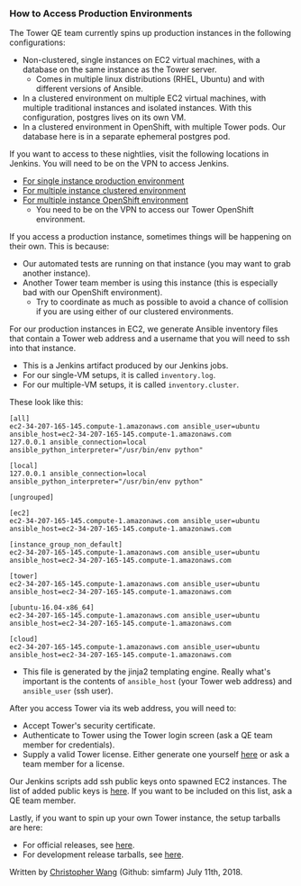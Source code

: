 ### How to Access Production Environments

The Tower QE team currently spins up production instances in the following configurations:
* Non-clustered, single instances on EC2 virtual machines, with a database on the same instance as the Tower server.
  * Comes in multiple linux distributions (RHEL, Ubuntu) and with different versions of Ansible.
* In a clustered environment on multiple EC2 virtual machines, with multiple traditional instances and isolated instances. With this configuration, postgres lives on its own VM.
* In a clustered environment in OpenShift, with multiple Tower pods. Our database here is in a separate ephemeral postgres pod.

If you want to access to these nightlies, visit the following locations in Jenkins. You will need to be on the VPN to access Jenkins.
* [For single instance production environment](http://jenkins.ansible.eng.rdu2.redhat.com/view/Tower/job/Test_Tower_Install/)
* [For multiple instance clustered environment](http://jenkins.ansible.eng.rdu2.redhat.com/view/Tower/job/Test_Tower_Install_Cluster/)
* [For multiple instance OpenShift environment](https://ansible-tower-web-svc-tower-qe.openshift.ansible.eng.rdu2.redhat.com/)
  * You need to be on the VPN to access our Tower OpenShift environment.
  
If you access a production instance, sometimes things will be happening on their own. This is because:
* Our automated tests are running on that instance (you may want to grab another instance).
* Another Tower team member is using this instance (this is especially bad with our OpenShift environment).
  * Try to coordinate as much as possible to avoid a chance of collision if you are using either of our clustered environments.
  
For our production instances in EC2, we generate Ansible inventory files that contain a Tower web address and a username that you will need to ssh into that instance.
* This is a Jenkins artifact produced by our Jenkins jobs.
* For our single-VM setups, it is called `inventory.log`.
* For our multiple-VM setups, it is called `inventory.cluster`.

These look like this:
```
[all]
ec2-34-207-165-145.compute-1.amazonaws.com ansible_user=ubuntu ansible_host=ec2-34-207-165-145.compute-1.amazonaws.com
127.0.0.1 ansible_connection=local ansible_python_interpreter="/usr/bin/env python"

[local]
127.0.0.1 ansible_connection=local ansible_python_interpreter="/usr/bin/env python"

[ungrouped]

[ec2]
ec2-34-207-165-145.compute-1.amazonaws.com ansible_user=ubuntu ansible_host=ec2-34-207-165-145.compute-1.amazonaws.com

[instance_group_non_default]
ec2-34-207-165-145.compute-1.amazonaws.com ansible_user=ubuntu ansible_host=ec2-34-207-165-145.compute-1.amazonaws.com

[tower]
ec2-34-207-165-145.compute-1.amazonaws.com ansible_user=ubuntu ansible_host=ec2-34-207-165-145.compute-1.amazonaws.com

[ubuntu-16.04-x86_64]
ec2-34-207-165-145.compute-1.amazonaws.com ansible_user=ubuntu ansible_host=ec2-34-207-165-145.compute-1.amazonaws.com

[cloud]
ec2-34-207-165-145.compute-1.amazonaws.com ansible_user=ubuntu ansible_host=ec2-34-207-165-145.compute-1.amazonaws.com
```
* This file is generated by the jinja2 templating engine. Really what's important is the contents of `ansible_host` (your Tower web address) and `ansible_user` (ssh user).

After you access Tower via its web address, you will need to:
* Accept Tower's security certificate.
* Authenticate to Tower using the Tower login screen (ask a QE team member for credentials).
* Supply a valid Tower license. Either generate one yourself [here](https://github.com/ansible/tower-license) or ask a team member for a license.

Our Jenkins scripts add ssh public keys onto spawned EC2 instances. The list of added public keys is [here](https://github.com/ansible/tower-qa/blob/master/playbooks/roles/auth_keys/defaults/main.yml#L2). If you want to be included on this list, ask a QE team member.

Lastly, if you want to spin up your own Tower instance, the setup tarballs are here:
* For official releases, see [here](https://releases.ansible.com/ansible-tower/setup/).
* For development release tarballs, see [here](http://nightlies.testing.ansible.com/ansible-tower_nightlies_m8u16fz56qr6q7/).

Written by [Christopher Wang](mailto:chrwang@redhat.com) (Github: simfarm) July 11th, 2018.
